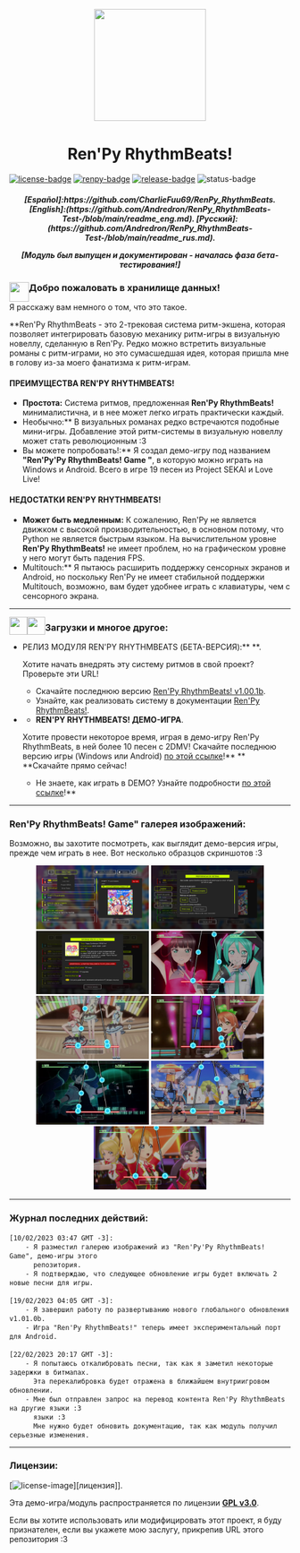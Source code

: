 [license]: https://www.gnu.org/licenses/gpl-3.0
[renpy]: https://renpy.org/
[release]: https://github.com/CharlieFuu69/RenPy_RhythmBeats/releases

[renpy-badge]: https://img.shields.io/badge/Ren'Py-v7.4.11-red?style=for-the-badge&logo=python
[license-badge]: https://img.shields.io/badge/License-GPLv3-blue.svg?style=for-the-badge
[license-image]: https://www.gnu.org/graphics/gplv3-with-text-136x68.png
[status-badge]: https://img.shields.io/badge/Status-Beta-000077?style=for-the-badge
[release-badge]: https://img.shields.io/github/v/release/CharlieFuu69/RenPy_RhythmBeats?style=for-the-badge&logo=github


<p align="center">
  <img width="200" height="200" src="https://user-images.githubusercontent.com/77955772/208582867-fe267999-3f6c-448f-ae78-26b14ced10ac.png">
</p>

<h1 align = "center"> Ren'Py RhythmBeats! </h1>

[![license-badge]][license] [![renpy-badge]][renpy] [![release-badge]][release] ![status-badge]

<h5 align = "center">
  [Español]:https://github.com/CharlieFuu69/RenPy_RhythmBeats.
  [English]:(https://github.com/Andredron/RenPy_RhythmBeats-Test-/blob/main/readme_eng.md).
  [Русский]:(https://github.com/Andredron/RenPy_RhythmBeats-Test-/blob/main/readme_rus.md).
  
  
  <i>[Модуль был выпущен и документирован - началась фаза бета-тестирования!]</i>
</h5>

<p>
  <img align="left" width="35" height="35" src="https://user-images.githubusercontent.com/77955772/195962734-6a3e86be-c5c5-475f-8980-815819b07dfa.png"/>
  <h3> Добро пожаловать в хранилище данных!</h3>
</p>

Я расскажу вам немного о том, что это такое.

**Ren'Py RhythmBeats - это 2-трековая система ритм-экшена, которая позволяет интегрировать базовую механику ритм-игры в визуальную новеллу, сделанную в Ren'Py. Редко можно встретить визуальные романы с ритм-играми, но это сумасшедшая идея, которая пришла мне в голову из-за моего фанатизма к ритм-играм.

#### ПРЕИМУЩЕСТВА REN'PY RHYTHMBEATS!

* **Простота:** Система ритмов, предложенная **Ren'Py RhythmBeats!** минималистична, и в нее может легко играть практически каждый.
* Необычно:** В визуальных романах редко встречаются подобные мини-игры. Добавление этой ритм-системы в визуальную новеллу может стать революционным :3
* Вы можете попробовать!:** Я создал демо-игру под названием **"Ren'Py'Py RhythmBeats! Game "**, в которую можно играть на Windows и Android. Всего в игре 19 песен из Project SEKAI и Love Live!

#### НЕДОСТАТКИ REN'PY RHYTHMBEATS!

* **Может быть медленным:** К сожалению, Ren'Py не является движком с высокой производительностью, в основном потому, что Python не является быстрым языком. На вычислительном уровне **Ren'Py RhythmBeats!** не имеет проблем, но на графическом уровне у него могут быть падения FPS.
* Multitouch:** Я пытаюсь расширить поддержку сенсорных экранов и Android, но поскольку Ren'Py не имеет стабильной поддержки Multitouch, возможно, вам будет удобнее играть с клавиатуры, чем с сенсорного экрана.

---

<p align="left">
  <img align="left" width="32" height="32" src="https://user-images.githubusercontent.com/77955772/219849900-522f35c1-ff4e-4a91-b865-6bf8ca0ed1ea.png"/>
  <img align="left" width="32" height="32" src="https://user-images.githubusercontent.com/77955772/219849896-840fd10f-1b21-40ec-a416-2e20a1378233.png"/>
  <h3> Загрузки и многое другое: </h3>
</p>

* РЕЛИЗ МОДУЛЯ REN'PY RHYTHMBEATS (БЕТА-ВЕРСИЯ):** **.

  Хотите начать внедрять эту систему ритмов в свой проект? Проверьте эти URL!
  * Скачайте последнюю версию [Ren'Py RhythmBeats! v1.00.1b](https://github.com/CharlieFuu69/RenPy_RhythmBeats/releases/tag/v1.00.1b_module).
  * Узнайте, как реализовать систему в документации [Ren'Py RhythmBeats!](https://github.com/CharlieFuu69/RenPy_RhythmBeats/blob/main/docs/doc_mainpage.md).
  
* * **REN'PY RHYTHMBEATS! ДЕМО-ИГРА**.

  Хотите провести некоторое время, играя в демо-игру Ren'Py RhythmBeats, в ней более 10 песен с 2DMV!
  Скачайте последнюю версию игры (Windows или Android) [по этой ссылке](https://github.com/CharlieFuu69/RenPy_RhythmBeats/releases/latest)!** ** **Скачайте прямо сейчас!
  * Не знаете, как играть в DEMO? Узнайте подробности [по этой ссылке](DETAILS_DEMO.md)!**

---
### Ren'Py RhythmBeats! Game" галерея изображений:

Возможно, вы захотите посмотреть, как выглядит демо-версия игры, прежде чем играть в нее. Вот несколько образцов скриншотов :3

<p align="center">
  <img width="40%" height="40%" src="src/screenshots/screenshot0003.png"/>
  <img width="40%" height="40%" src="src/screenshots/screenshot0004.png"/>
  <br>
  <img width="40%" height="40%" src="src/screenshots/screenshot0002.png"/>
  <img width="40%" height="40%" src="src/screenshots/screenshot0006.png"/>
  <br>
  <img width="40%" height="40%" src="src/screenshots/screenshot0007.png"/>
  <img width="40%" height="40%" src="src/screenshots/screenshot0009.png"/>
  <br>
  <img width="40%" height="40%" src="src/screenshots/screenshot0011.png"/>
  <img width="40%" height="40%" src="src/screenshots/screenshot0012.png"/>
  <br>
  <img width="40%" height="40%" src="src/screenshots/screenshot0013.png"/>
  
</p>

---

### Журнал последних действий:
```   
[10/02/2023 03:47 GMT -3]:
    - Я разместил галерею изображений из "Ren'Py'Py RhythmBeats! Game", демо-игры этого
      репозитория.
    - Я подтверждаю, что следующее обновление игры будет включать 2 новые песни для игры.
    
[19/02/2023 04:05 GMT -3]:
    - Я завершил работу по развертыванию нового глобального обновления v1.01.0b.
    - Игра "Ren'Py RhythmBeats!" теперь имеет экспериментальный порт для Android.
    
[22/02/2023 20:17 GMT -3]:
    - Я попытаюсь откалибровать песни, так как я заметил некоторые задержки в битмапах.
      Эта перекалибровка будет отражена в ближайшем внутриигровом обновлении.
    - Мне был отправлен запрос на перевод контента Ren'Py RhythmBeats на другие языки :3
      языки :3
      Мне нужно будет обновить документацию, так как модуль получил серьезные изменения.
```

---
### Лицензии:
[![license-image]][лицензия]].

Эта демо-игра/модуль распространяется по лицензии **[GPL v3.0](https://www.gnu.org/licenses/gpl-3.0)**.

Если вы хотите использовать или модифицировать этот проект, я буду признателен, если вы укажете мою заслугу, прикрепив URL этого репозитория :3

